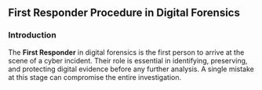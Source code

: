 ## First Responder Procedure in Digital Forensics
### Introduction
The **First Responder** in digital forensics is the first person to arrive at the scene of a cyber incident. Their role is essential in identifying, preserving, and protecting digital evidence before any further analysis. A single mistake at this stage can compromise the entire investigation.
